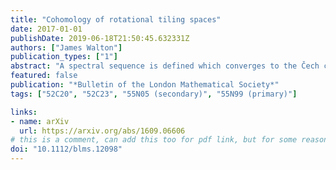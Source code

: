 ```yaml
---
title: "Cohomology of rotational tiling spaces"
date: 2017-01-01
publishDate: 2019-06-18T21:50:45.632331Z
authors: ["James Walton"]
publication_types: ["1"]
abstract: "A spectral sequence is defined which converges to the Čech cohomology of the Euclidean hull of a tiling of the plane with Euclidean finite local complexity. The terms of the second page are determined by the so-called Euclidean pattern-equivariant (ePE) homology and ePE cohomology groups of the tiling, and the only potentially non-trivial boundary map has a simple combinatorial description in terms of its local patches. Using this spectral sequence, we compute the Čech cohomology of the Euclidean hull of the Penrose tilings."
featured: false
publication: "*Bulletin of the London Mathematical Society*"
tags: ["52C20", "52C23", "55N05 (secondary)", "55N99 (primary)"]

links:
- name: arXiv
  url: https://arxiv.org/abs/1609.06606
# this is a comment, can add this too for pdf link, but for some reason it pre-appends my homepage to the url. url_pdf: "https://londmathsoc.onlinelibrary.wiley.com/doi/abs/10.1112/blms.12098"
doi: "10.1112/blms.12098"
---
```





